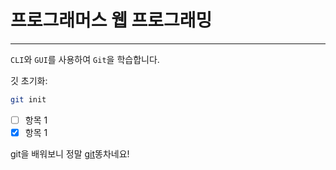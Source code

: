 # 프로그래머스 웹 프로그래밍

---

`CLI`와 `GUI`를 사용하여 `Git`을 학습합니다.

깃 초기화:

```bash
git init
```

- [ ] 항목 1
- [x] 항목 1

git을 배워보니 정말 [git][1]똥차네요!

[1]: https://github.com/yoon00/learn-html
